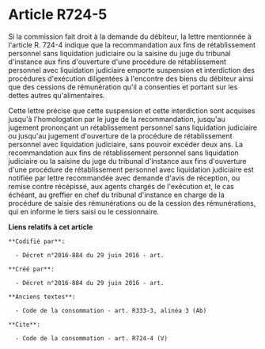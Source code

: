 # Article R724-5

Si la commission fait droit à la demande du débiteur, la lettre mentionnée à l'article R. 724-4 indique que la recommandation
aux fins de rétablissement personnel sans liquidation judiciaire ou la saisine du juge du tribunal d'instance aux fins
d'ouverture d'une procédure de rétablissement personnel avec liquidation judiciaire emporte suspension et interdiction des
procédures d'exécution diligentées à l'encontre des biens du débiteur ainsi que des cessions de rémunération qu'il a
consenties et portant sur les dettes autres qu'alimentaires. 

Cette lettre précise que cette suspension et cette interdiction sont acquises jusqu'à l'homologation par le juge de la
recommandation, jusqu'au jugement prononçant un rétablissement personnel sans liquidation judiciaire ou jusqu'au jugement
d'ouverture de la procédure de rétablissement personnel avec liquidation judiciaire, sans pouvoir excéder deux ans. La
recommandation aux fins de rétablissement personnel sans liquidation judiciaire ou la saisine du juge du tribunal d'instance
aux fins d'ouverture d'une procédure de rétablissement personnel avec liquidation judiciaire est notifiée par lettre
recommandée avec demande d'avis de réception, ou remise contre récépissé, aux agents chargés de l'exécution et, le cas
échéant, au greffier en chef du tribunal d'instance en charge de la procédure de saisie des rémunérations ou de la cession
des rémunérations, qui en informe le tiers saisi ou le cessionnaire.

**Liens relatifs à cet article**

	**Codifié par**:

	  - Décret n°2016-884 du 29 juin 2016 - art.

	**Créé par**:

	  - Décret n°2016-884 du 29 juin 2016 - art.

	**Anciens textes**:

	  - Code de la consommation - art. R333-3, alinéa 3 (Ab)

	**Cite**:

	  - Code de la consommation - art. R724-4 (V)
